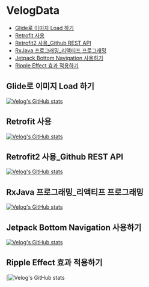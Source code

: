 # VelogData
- [Glide로 이미지 Load 하기](#glide로-이미지-load-하기)
- [Retrofit 사용](#retrofit-사용)
- [Retrofit2 사용_Github REST API](#retrofit2-사용_github-rest-api)
- [RxJava 프로그래밍_리액티프 프로그래밍](#rxjava-프로그래밍_리액티프-프로그래밍)
- [Jetpack Bottom Navigation 사용하기](#jetpack-bottom-navigation-사용하기)
- [Ripple Effect 효과 적용하기](#ripple-effect-효과-적용하기)


## Glide로 이미지 Load 하기
[![Velog's GitHub stats](https://velog-readme-stats.vercel.app/api?name=jiwon3378)](https://velog.io/@jiwon3378/Android-Glide-%EB%A1%9C-%EC%9D%B4%EB%AF%B8%EC%A7%80-Load%ED%95%98%EA%B8%B0)


## Retrofit 사용
[![Velog's GitHub stats](https://velog-readme-stats.vercel.app/api?name=jiwon3378)](https://velog.io/@jiwon3378/AndroidRetrofit%EC%9C%BC%EB%A1%9C-Rest-API%EB%A5%BC-%EC%82%AC%EC%9A%A9)


## Retrofit2 사용_Github REST API
[![Velog's GitHub stats](https://velog-readme-stats.vercel.app/api?name=jiwon3378)](https://velog.io/@jiwon3378/Android-Retrofit2-%EC%82%AC%EC%9A%A9-Github-REST-API)


## RxJava 프로그래밍_리액티프 프로그래밍
[![Velog's GitHub stats](https://velog-readme-stats.vercel.app/api?name=jiwon3378)](https://velog.io/@jiwon3378/RxJava-RxJava-%ED%94%84%EB%A1%9C%EA%B7%B8%EB%9E%98%EB%B0%8D-%EB%A6%AC%EC%95%A1%ED%8B%B0%ED%94%84-%ED%94%84%EB%A1%9C%EA%B7%B8%EB%9E%98%EB%B0%8D)

## Jetpack Bottom Navigation 사용하기
[![Velog's GitHub stats](https://velog-readme-stats.vercel.app/api?name=jiwon3378)](https://velog.io/@jiwon3378/Android-Jetpack-Bottom-Navigation-%EC%82%AC%EC%9A%A9%ED%95%98%EA%B8%B0)

## Ripple Effect 효과 적용하기
[![Velog's GitHub stats](https://velog.io/@jiwon3378/Android-%EB%B2%84%ED%8A%BC-%ED%81%B4%EB%A6%AD-%ED%9A%A8%EA%B3%BC-%EC%A0%81%EC%9A%A9%ED%95%98%EA%B8%B0)

